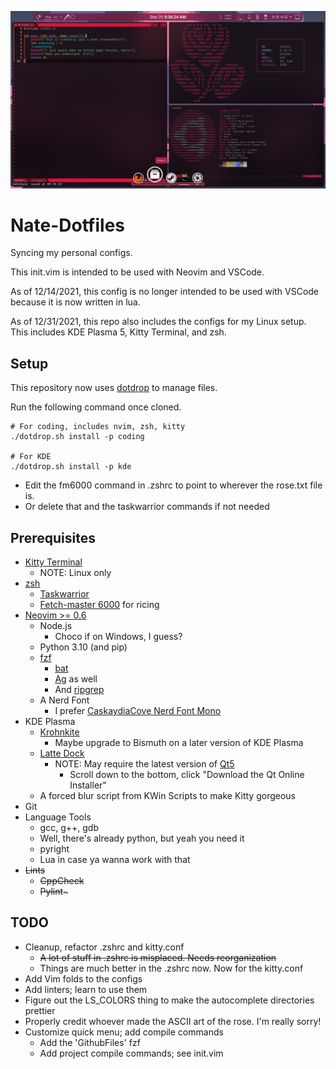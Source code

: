 ![Rice](rice.png)

# Nate-Dotfiles

Syncing my personal configs.

This init.vim is intended to be used with Neovim and VSCode.

As of 12/14/2021, this config is no longer intended to be used with
VSCode because it is now written in lua.

As of 12/31/2021, this repo also includes the configs for my Linux setup.
This includes KDE Plasma 5, Kitty Terminal, and zsh.

## Setup
This repository now uses [dotdrop](https://github.com/deadc0de6/dotdrop) to manage files.

Run the following command once cloned.
```
# For coding, includes nvim, zsh, kitty
./dotdrop.sh install -p coding

# For KDE
./dotdrop.sh install -p kde
```
- Edit the fm6000 command in .zshrc to point to wherever the rose.txt file is.
- Or delete that and the taskwarrior commands if not needed

## Prerequisites

- [Kitty Terminal](https://sw.kovidgoyal.net/kitty/binary/)
  - NOTE: Linux only
- [zsh](https://gist.github.com/derhuerst/12a1558a4b408b3b2b6e)
  - [Taskwarrior](https://github.com/GothenburgBitFactory/taskwarrior)
  - [Fetch-master 6000](https://github.com/anhsirk0/fetch-master-6000) for ricing
- [Neovim >= 0.6](https://github.com/neovim/neovim)
  - Node.js
    - Choco if on Windows, I guess?
  - Python 3.10 (and pip)
  - [fzf](https://github.com/junegunn/fzf)
    - [bat](https://github.com/sharkdp/bat)
    - [Ag](https://github.com/ggreer/the_silver_searcher) as well
    - And [ripgrep](https://github.com/BurntSushi/ripgrep)
  - A Nerd Font
    - I prefer [CaskaydiaCove Nerd Font Mono](https://github.com/ryanoasis/nerd-fonts/releases/download/v2.1.0/CascadiaCode.zip)
- KDE Plasma
  - [Krohnkite](https://github.com/esjeon/krohnkite)
    - Maybe upgrade to Bismuth on a later version of KDE Plasma
  - [Latte Dock](https://github.com/KDE/latte-dock)
    - NOTE: May require the latest version of [Qt5](https://www.qt.io/download-open-source?hsCtaTracking=9f6a2170-a938-42df-a8e2-a9f0b1d6cdce%7C6cb0de4f-9bb5-4778-ab02-bfb62735f3e5)
      - Scroll down to the bottom, click "Download the Qt Online Installer"
  - A forced blur script from KWin Scripts to make Kitty gorgeous
- Git
- Language Tools
  - gcc, g++, gdb
  - Well, there's already python, but yeah you need it
  - pyright
  - Lua in case ya wanna work with that
- ~~Lints~~
  - ~~CppCheck~~
  - ~~Pylint~~~

## TODO

- Cleanup, refactor .zshrc and kitty.conf
  - ~~A lot of stuff in .zshrc is misplaced. Needs reorganization~~
  - Things are much better in the .zshrc now. Now for the kitty.conf
- Add Vim folds to the configs
- Add linters; learn to use them
- Figure out the LS_COLORS thing to make the autocomplete directories prettier
- Properly credit whoever made the ASCII art of the rose. I'm really sorry!
- Customize quick menu; add compile commands
  - Add the 'GithubFiles' fzf
  - Add project compile commands; see init.vim
